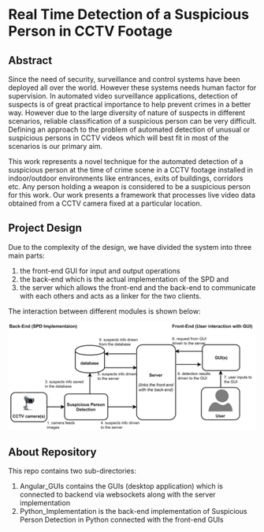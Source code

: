 # Real Time Detection of a Suspicious Person in CCTV Footage

## Abstract

Since the need of security, surveillance and control systems have been deployed all over the world. However these systems needs human factor for supervision. In automated video surveillance applications, detection of suspects is of great practical importance to help prevent crimes in a better way. However due to the large diversity of nature of suspects in different scenarios, reliable classification of a suspicious person can be very difficult. Defining an approach to the problem of automated detection of unusual or suspicious persons in CCTV videos which will best fit in most of the scenarios is our primary aim. 

This work represents a novel technique for the automated detection of a suspicious person at the time of crime scene in a CCTV footage installed in indoor/outdoor environments like entrances, exits of buildings, corridors etc. Any person holding a weapon is considered to be a suspicious person for this work. Our work presents a framework that processes live video data obtained from a CCTV camera fixed at a particular location.


## Project Design

Due to the complexity of the design, we have divided the system into three main parts:

1. the front-end GUI for input and output operations 
1. the back-end which is the actual implementation of the SPD and 
1. the server which allows the front-end and the back-end to communicate with each others and acts as a linker for the two clients. 

The interaction between different modules is shown below:

![Modular Parts of the System](design_SPD.png)


## About Repository
This repo contains two sub-directories:

1. Angular_GUIs contains the GUIs (desktop application) which is connected to backend via websockets along with the server implementation
1. Python_Implementation is the back-end implementation of Suspicious Person Detection in Python connected with the front-end GUIs
